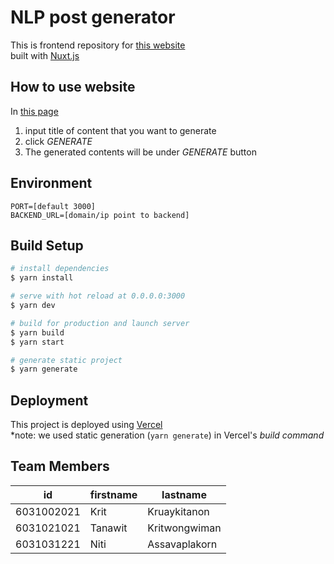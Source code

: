 # NLP post generator

This is frontend repository for [this website](https://nlp-post-generator.vercel.app/)  
built with [Nuxt.js](https://nuxtjs.org)

## How to use website
In [this page](https://nlp-post-generator.vercel.app/)
1.  input title of content that you want to generate
2. click *GENERATE*
3. The generated contents will be under *GENERATE* button

## Environment
```dotenv
PORT=[default 3000]
BACKEND_URL=[domain/ip point to backend]
```

## Build Setup

```bash
# install dependencies
$ yarn install

# serve with hot reload at 0.0.0.0:3000
$ yarn dev

# build for production and launch server
$ yarn build
$ yarn start

# generate static project
$ yarn generate
```

## Deployment
This project is deployed using [Vercel](https://vercel.com/)  
*note: we used static generation (`yarn generate`) in Vercel's *build command*

## Team Members
| id         | firstname | lastname       |
|------------|-----------|----------------|
| 6031002021 | Krit      | Kruaykitanon   |
| 6031021021 | Tanawit   | Kritwongwiman  |
| 6031031221 | Niti      | Assavaplakorn  |
